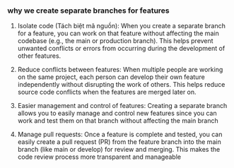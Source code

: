 ### why we create separate branches for features

1. Isolate code (Tách biệt mã nguồn): When you create a separate branch for a feature, you can work on that feature without affecting the main codebase (e.g., the main or production branch). This helps prevent unwanted conflicts or errors from occurring during the development of other features.

2. Reduce conflicts between features: When multiple people are working on the same project, each person can develop their own feature independently without disrupting the work of others. This helps reduce source code conflicts when the features are merged later on.

3. Easier management and control of features: Creating a separate branch allows you to easily manage and control new features since you can work and test them on that branch without affecting the main branch

4. Manage pull requests: Once a feature is complete and tested, you can easily create a pull request (PR) from the feature branch into the main branch (like main or develop) for review and merging. This makes the code review process more transparent and manageable
